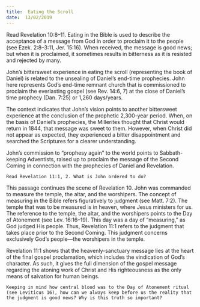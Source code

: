 ```yaml
---
title:  Eating the Scroll
date:  13/02/2019
---
```


Read Revelation 10:8–11. Eating in the Bible is used to describe the acceptance of a message from God in order to proclaim it to the people (see Ezek. 2:8–3:11, Jer. 15:16). When received, the message is good news; but when it is proclaimed, it sometimes results in bitterness as it is resisted and rejected by many.

John’s bittersweet experience in eating the scroll (representing the book of Daniel) is related to the unsealing of Daniel’s end-time prophecies. John here represents God’s end-time remnant church that is commissioned to proclaim the everlasting gospel (see Rev. 14:6, 7) at the close of Daniel’s time prophecy (Dan. 7:25) or 1,260 days/years.

The context indicates that John’s vision points to another bittersweet experience at the conclusion of the prophetic 2,300-year period. When, on the basis of Daniel’s prophecies, the Millerites thought that Christ would return in 1844, that message was sweet to them. However, when Christ did not appear as expected, they experienced a bitter disappointment and searched the Scriptures for a clearer understanding.

John’s commission to “prophesy again” to the world points to Sabbath-keeping Adventists, raised up to proclaim the message of the Second Coming in connection with the prophecies of Daniel and Revelation.

`Read Revelation 11:1, 2. What is John ordered to do?`

This passage continues the scene of Revelation 10. John was commanded to measure the temple, the altar, and the worshipers. The concept of measuring in the Bible refers figuratively to judgment (see Matt. 7:2). The temple that was to be measured is in heaven, where Jesus ministers for us. The reference to the temple, the altar, and the worshipers points to the Day of Atonement (see Lev. 16:16–19). This day was a day of “measuring,” as God judged His people. Thus, Revelation 11:1 refers to the judgment that takes place prior to the Second Coming. This judgment concerns exclusively God’s people—the worshipers in the temple.

Revelation 11:1 shows that the heavenly-sanctuary message lies at the heart of the final gospel proclamation, which includes the vindication of God’s character. As such, it gives the full dimension of the gospel message regarding the atoning work of Christ and His righteousness as the only means of salvation for human beings.

`Keeping in mind how central blood was to the Day of Atonement ritual (see Leviticus 16), how can we always keep before us the reality that the judgment is good news? Why is this truth so important?`